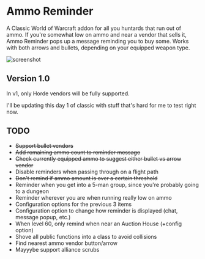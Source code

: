 # Ammo Reminder
A Classic World of Warcraft addon for all you huntards that
run out of ammo. If you're somewhat low on ammo and near a vendor
that sells it, Ammo Reminder pops up a message reminding you to 
buy some. Works with both arrows and bullets, depending on your
equipped weapon type. 

![screenshot](http://i.imgur.com/mwuLRxg.jpg)

## Version 1.0
In v1, only Horde vendors will be fully supported.

I'll be updating this day 1 of classic with stuff that's hard
for me to test right now.

## TODO
* ~~Support bullet vendors~~
* ~~Add remaining ammo count to reminder message~~
* ~~Check currently equipped ammo to suggest either bullet vs arrow vendor~~
* Disable reminders when passing through on a flight path
* ~~Don't remind if ammo amount is over a certain threshold~~
* Reminder when you get into a 5-man group, since you're probably going to a dungeon
* Reminder wherever you are when running really low on ammo
* Configuration options for the previous 3 items
* Configuration option to change how reminder is displayed (chat, message popup, etc.)
* When level 60, only remind when near an Auction House (+config option)
* Shove all public functions into a class to avoid collisions
* Find nearest ammo vendor button/arrow
* Mayyybe support alliance scrubs

